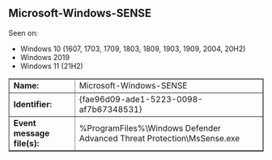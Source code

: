 ## Microsoft-Windows-SENSE

Seen on:
* Windows 10 (1607, 1703, 1709, 1803, 1809, 1903, 1909, 2004, 20H2)
* Windows 2019
* Windows 11 (21H2)

<table border="1" class="docutils">
  <tbody>
    <tr>
      <td><b>Name:</b></td>
      <td>Microsoft-Windows-SENSE</td>
    </tr>
    <tr>
      <td><b>Identifier:</b></td>
      <td>{fae96d09-ade1-5223-0098-af7b67348531}</td>
    </tr>
    <tr>
      <td><b>Event message file(s):</b></td>
      <td>%ProgramFiles%\Windows Defender Advanced Threat Protection\MsSense.exe</td>
    </tr>
  </tbody>
</table>

&nbsp;

